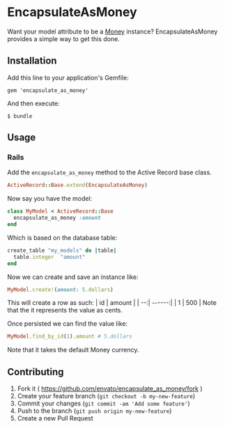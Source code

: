 # EncapsulateAsMoney

Want your model attribute to be a [Money](https://github.com/RubyMoney/money)
instance? EncapsulateAsMoney provides a simple way to get this done.

## Installation

Add this line to your application's Gemfile:

    gem 'encapsulate_as_money'

And then execute:

    $ bundle

## Usage

### Rails

Add the `encapsulate_as_money` method to the Active Record base class.
```ruby
ActiveRecord::Base.extend(EncapsulateAsMoney)
```

Now say you have the model:
```ruby
class MyModel < ActiveRecord::Base
  encapsulate_as_money :amount
end
```

Which is based on the database table:
```ruby
create_table "my_models" do |table|
  table.integer  "amount"
end
```

Now we can create and save an instance like:
```ruby
MyModel.create!(amount: 5.dollars)
```

This will create a row as such:
| id | amount |
| --:| ------:|
|  1 |    500 |
Note that the it represents the value as cents.

Once persisted we can find the value like:
```ruby
MyModel.find_by_id(1).amount # 5.dollars
```
Note that it takes the default Money currency.

## Contributing

1. Fork it ( https://github.com/envato/encapsulate_as_money/fork )
2. Create your feature branch (`git checkout -b my-new-feature`)
3. Commit your changes (`git commit -am 'Add some feature'`)
4. Push to the branch (`git push origin my-new-feature`)
5. Create a new Pull Request
